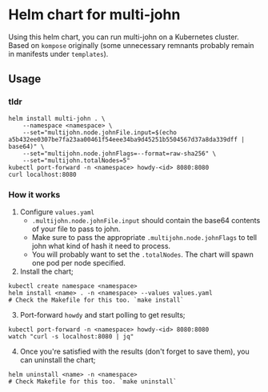 # Helm chart for multi-john
Using this helm chart, you can run multi-john on a Kubernetes cluster. Based on `kompose` originally (some unnecessary remnants probably remain in manifests under `templates`).

## Usage
### tldr
```shell
helm install multi-john . \
    --namespace <namespace> \
    --set="multijohn.node.johnFile.input=$(echo a5b432ee0307be7fa23aa00461f54eee34ba9d45251b5504567d37a8da339dff | base64)" \
    --set="multijohn.node.johnFlags=--format=raw-sha256" \
    --set="multijohn.totalNodes=5"
kubectl port-forward -n <namespace> howdy-<id> 8080:8080
curl localhost:8080
```

### How it works
1. Configure `values.yaml`
    * `.multijohn.node.johnFile.input` should contain the base64 contents of your file to pass to john. 
    * Make sure to pass the appropriate `.multijohn.node.johnFlags` to tell john what kind of hash it need to process.
    * You will probably want to set the `.totalNodes`. The chart will spawn one pod per node specified. 
2. Install the chart; 
```shell
kubectl create namespace <namespace>
helm install <name> . -n <namespace> --values values.yaml
# Check the Makefile for this too. `make install`
```
3. Port-forward `howdy` and start polling to get results; 
```shell
kubectl port-forward -n <namespace> howdy-<id> 8080:8080
watch "curl -s localhost:8080 | jq"
```
4. Once you're satisfied with the results (don't forget to save them), you can uninstall the chart; 
```shell
helm uninstall <name> -n <namespace>
# Check Makefile for this too. `make uninstall`
```